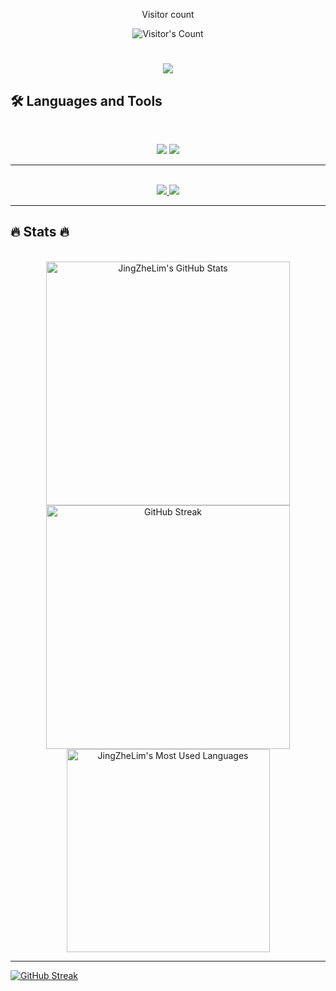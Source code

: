 <!--
**JingZheLim/JingZheLim** is a ✨ _special_ ✨ repository because its `README.md` (this file) appears on your GitHub profile.

Here are some ideas to get you started:

- 🔭 I’m currently working on ...
- 🌱 I’m currently learning ...
- 👯 I’m looking to collaborate on ...
- 🤔 I’m looking for help with ...
- 💬 Ask me about ...
- 📫 How to reach me: ...
- 😄 Pronouns: ...
- ⚡ Fun fact: ...

-->

<div align="center"> 
  <p>Visitor count</p>
  <img src="https://profile-counter.glitch.me/{USERNAME}/count.svg" alt="Visitor's Count" />
</div>


<h1 align="center">
    <img src="https://readme-typing-svg.herokuapp.com/?font=Inter&size=48&center=true&vCenter=true&width=500&height=70&color=4493F8&duration=4000&lines=Hi+There!+👋;+I'm+Jing+Zhe+Lim!;" />
</h1>

<!--
### A full-stack software engineer passionate about building beautiful, functional, and user-centric web applications.
-->


## 🛠️ Languages and Tools

<br>

<p align="center">
  <img src="https://skillicons.dev/icons?i=cpp,c,py"/>
  <img src="https://skillicons.dev/icons?i=html,css,js,vue,nodejs,npm,git,sqlite,figma,pytorch"/>
</p>

<hr>

<br>
<div align="center">
  <a href="zhelucas2@gmail.com">
    <img src="https://img.shields.io/badge/Gmail-333333?style=for-the-badge&logo=gmail&logoColor=red" />
  </a>
  <a href="https://www.linkedin.com/in/jing-zhe-lim-70676b287" target="_blank">
    <img src="https://img.shields.io/badge/LinkedIn-0077B5?style=for-the-badge&logo=linkedin&logoColor=white" target="_blank" />
  </a>
</div>

<hr>

## 🔥 Stats 🔥
<br>

<div align=center>
  <img width=390 src="https://github-readme-stats.vercel.app/api?username=JingZheLim&theme=transparent&count_private=true&show_icons=true&rank_icon=github&locale=en" alt="JingZheLim's GitHub Stats" />
  <img width=390 src="https://github-readme-streak-stats.herokuapp.com?user=JingZheLim&theme=transparent&card_width=325" alt="GitHub Streak" />
  <img width=325 src="https://github-readme-stats.vercel.app/api/top-langs?username=JingZheLim&theme=transparent&layout=donut&hide=css&langs_count=8&border_radius=10&show_icons=true&locale=en" alt="JingZheLim's Most Used Languages" />
</div>

<hr>

<a href="https://git.io/streak-stats"><img src="https://github-readme-streak-stats.herokuapp.com?user=JingZheLim&theme=transparent&card_width=325" alt="GitHub Streak" /></a>

